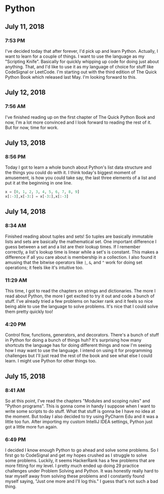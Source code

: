 # Python

## July 11, 2018

### 7:53 PM

I've decided today that after forever, I'd pick up and learn Python. Actually, I want to learn for a couple of things. I want to use the language as my "Scripting Knife". Basically for quickly whipping up code for doing just about anything. That, and I'd like to use it as my language of choice for stuff like CodeSignal or LeetCode. I'm starting out with the third edition of The Quick Python Book which released last May. I'm looking forward to this.

## July 12, 2018

### 7:56 AM

I've finished reading up on the first chapter of The Quick Python Book and now, I'm a lot more convinced and I look forward to reading the rest of it. But for now, time for work.

## July 13, 2018

### 8:56 PM

Today I got to learn a whole bunch about Python's list data structure and the things you could do with it. I think today's biggest moment of amusement, is how you could take say, the last three elements of a list and put it at the beginning in one line.

```py
x = [0, 1, 2, 3, 4, 5, 6, 7, 8, 9]
x[:-3],x[-3:] = x[-3:],x[:-3]
```

## July 14, 2018

### 8:34 AM

Finished reading about tuples and sets! So tuples are basically immutable lists and sets are basically the mathematical set. One important difference I guess between a set and a list are their lookup times. If I remember correctly, a list's lookup time is linear while a set's is constant. This makes a difference if all you care about is membership in a collection. I also found it amusing that the bitwise operators like `|`, `&`, and `^` work for doing set operations; it feels like it's intuitive too.

### 11:29 AM

This time, I got to read the chapters on strings and dictionaries. The more I read about Python, the more I get excited to try it out and code a bunch of stuff. I've already tried a few problems on hacker rank and it feels so nice being able to use the language to solve problems. It's nice that I could solve them pretty quickly too!

### 4:20 PM

Control flow, functions, generators, and decorators. There's a bunch of stuff in Python for doing a bunch of things huh? It's surprising how many shortcuts the language has for doing different things and now I'm seeing how I may want to use the language. I intend on using it for programming challenges but I'll just read the rest of the book and see what else I could learn. I might use Python for other things too.

## July 15, 2018

### 8:41 AM

So at this point, I've read the chapters "Modules and scoping rules" and "Python programs". This is gonna come in handy I suppose when I want to write some scripts to do stuff. What that stuff is gonna be I have no idea at the moment. But today I also decided to try using PyCharm Edu and it was a little too fun. After importing my custom IntelliJ IDEA settings, Python just got a little more fun again.

### 6:49 PM

I decided I know enough Python to go ahead and solve some problems. So I first go to CodeSignal and get my hopes crushed as I struggle to solve some problems. Luckily, it seems HackerRank has a few problems that are more fitting for my level. I pretty much ended up doing 29 practice challenges under Problem Solving and Python. It was honestly really hard to tear myself away from solving these problems and I constantly found myself saying, "Just one more and I'll log this." I guess that's not such a bad thing.